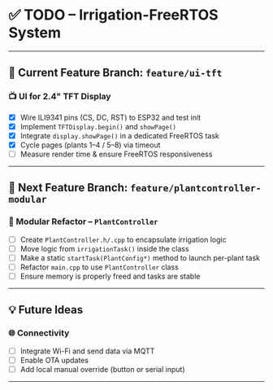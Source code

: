 # ✅ TODO – Irrigation-FreeRTOS System

---

## 🚧 Current Feature Branch: `feature/ui-tft`

### 📺 UI for 2.4" TFT Display

- [x] Wire ILI9341 pins (CS, DC, RST) to ESP32 and test init  
- [x] Implement `TFTDisplay.begin()` and `showPage()`  
- [x] Integrate `display.showPage()` in a dedicated FreeRTOS task  
- [x] Cycle pages (plants 1–4 / 5–8) via timeout  
- [ ] Measure render time & ensure FreeRTOS responsiveness  

---

## 🧩 Next Feature Branch: `feature/plantcontroller-modular`

### 🧱 Modular Refactor – `PlantController`

- [ ] Create `PlantController.h/.cpp` to encapsulate irrigation logic  
- [ ] Move logic from `irrigationTask()` inside the class  
- [ ] Make a static `startTask(PlantConfig*)` method to launch per-plant task  
- [ ] Refactor `main.cpp` to use `PlantController` class  
- [ ] Ensure memory is properly freed and tasks are stable  

---

## 💡 Future Ideas

### 🌐 Connectivity

- [ ] Integrate Wi-Fi and send data via MQTT  
- [ ] Enable OTA updates  
- [ ] Add local manual override (button or serial input)  

---


